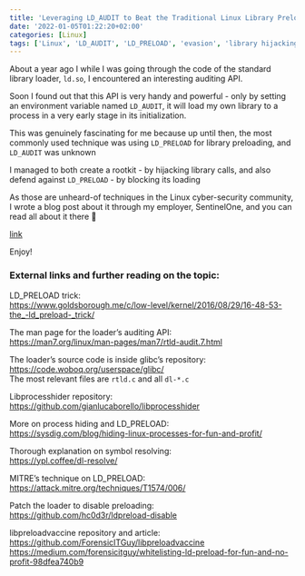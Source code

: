 ```yaml
---
title: 'Leveraging LD_AUDIT to Beat the Traditional Linux Library Preloading Technique - repost'
date: '2022-01-05T01:22:20+02:00'
categories: [Linux]
tags: ['Linux', 'LD_AUDIT', 'LD_PRELOAD', 'evasion', 'library hijacking', 'preloading', 'ld.so']
---
```

About a year ago I while I was going through the code of the standard library loader, `ld.so`, I encountered an interesting auditing API.

Soon I found out that this API is very handy and powerful - only by setting an environment variable named `LD_AUDIT`, it will load my own library to a process in a very early stage in its initialization.

This was genuinely fascinating for me because up until then, the most commonly used technique was using `LD_PRELOAD` for library preloading, and `LD_AUDIT` was unknown

I managed to both create a rootkit - by hijacking library calls, and also defend against `LD_PRELOAD` - by blocking its loading

As those are unheard-of techniques in the Linux cyber-security community, I wrote a blog post about it through my employer, SentinelOne, and you can read all about it there 🙂

[link](https://s1.ai/LD_AUDIT)

Enjoy!

### External links and further reading on the topic:

LD_PRELOAD trick:<br />
<https://www.goldsborough.me/c/low-level/kernel/2016/08/29/16-48-53-the_-ld_preload-_trick/>

The man page for the loader’s auditing API:<br />
<https://man7.org/linux/man-pages/man7/rtld-audit.7.html>

The loader’s source code is inside glibc’s repository:<br />
<https://code.woboq.org/userspace/glibc/><br />
The most relevant files are `rtld.c` and all `dl-*.c`

Libprocesshider repository:<br />
<https://github.com/gianlucaborello/libprocesshider>

More on process hiding and LD_PRELOAD:<br />
<https://sysdig.com/blog/hiding-linux-processes-for-fun-and-profit/>

Thorough explanation on symbol resolving: <br />
<https://ypl.coffee/dl-resolve/>

MITRE’s technique on LD_PRELOAD:<br />
<https://attack.mitre.org/techniques/T1574/006/>

Patch the loader to disable preloading: <br />
<https://github.com/hc0d3r/ldpreload-disable>

libpreloadvaccine repository and article:<br />
<https://github.com/ForensicITGuy/libpreloadvaccine><br />
<https://medium.com/forensicitguy/whitelisting-ld-preload-for-fun-and-no-profit-98dfea740b9>
